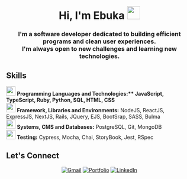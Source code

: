 <h1 align="center">Hi, I'm Ebuka <img src="https://media.giphy.com/media/hvRJCLFzcasrR4ia7z/giphy.gif" width="35"></h1>
<h3 align="center">I'm a software developer dedicated to building efficient programs and clean user experiences. <br/> I'm always open to new challenges and learning new technologies.</h3>

## Skills
<div>
<img src="https://user-images.githubusercontent.com/23465711/212404964-e33626be-4974-4f46-8ad3-4c00c2a9df42.png" width="25" height="25"> <b>Programming Languages and Technologies:** JavaScript, TypeScript, Ruby, Python, SQL, HTML, CSS</b>
</div>
<div>
<img src="https://user-images.githubusercontent.com/23465711/212405125-48449a8b-ccda-4315-8679-4241b038ad82.png" width="25" height="25"> <b>Framework, Libraries and Environments:</b> NodeJS, ReactJS, ExpressJS, NextJS, Rails, JQuery, EJS, BootSrap, SASS, Bulma
</div>
<div>
<img src="https://user-images.githubusercontent.com/23465711/212396468-c771d80a-1f7e-4b7a-9530-5bd0a58ec5e4.png" width="25" height="25"> <b>Systems, CMS and Databases:</b> PostgreSQL, Git, MongoDB
</div>
<div>
<img src="https://user-images.githubusercontent.com/23465711/212405290-7730e84a-ddc9-431d-8214-20c45668ca75.png" width="25" height="25"> <b>Testing:</b> Cypress, Mocha, Chai, StoryBook, Jest, RSpec
</div>

## Let's Connect
<p align="center">
	<a href="mailto:camoneme@gmail.com"><img src="https://img.icons8.com/bubbles/50/000000/gmail.png" title='Gmail' alt="Gmail"/></a>
	<a href="https://ebukamoneme.com" target="_blank"><img src="https://img.icons8.com/bubbles/50/null/home.png" title='Portfolio' alt="Portfolio"/></a>
	<a href="https://www.linkedin.com/in/ebukamoneme/" target="_blank"><img src="https://img.icons8.com/bubbles/50/000000/linkedin.png" title='LinkedIn' alt="LinkedIn"/></a>
</p>

<!-- - 🔗 Let's connect: <a href="https://www.linkedin.com/in/ebukamoneme/" target="blank"><img align="center" src="https://img.icons8.com/fluency/48/000000/linkedin.png" alt="https://www.linkedin.com/in/ebukamoneme/" height="40" width="40" /></a> -->
<!--
**EbukaMoneme/EbukaMoneme** is a ✨ _special_ ✨ repository because its `README.md` (this file) appears on your GitHub profile.

Here are some ideas to get you started:

- 🔭 I’m currently working on ...
- 🌱 I’m currently learning ...
- 👯 I’m looking to collaborate on ...
- 🤔 I’m looking for help with ...
- 💬 Ask me about ...
- 📫 How to reach me: ...
- 😄 Pronouns: ...
- ⚡ Fun fact: ...
-->
